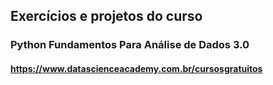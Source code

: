 ## Exercícios e projetos do curso 
### Python Fundamentos Para Análise de Dados 3.0
#### https://www.datascienceacademy.com.br/cursosgratuitos
